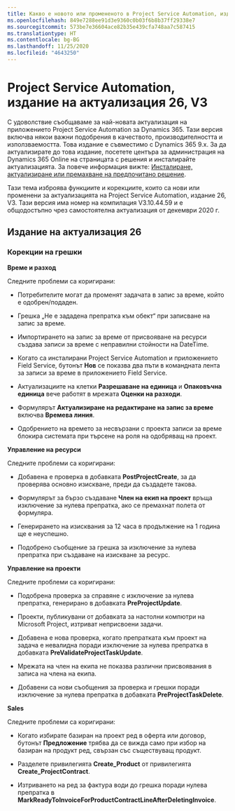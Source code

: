 ```yaml
---
title: Какво е новото или промененото в Project Service Automation, издание на актуализация 26, V3
ms.openlocfilehash: 849e7288ee91d3e9360c0b03f6b8b37ff29338e7
ms.sourcegitcommit: 573be7e36604ace82b35e439cfa748aa7c587415
ms.translationtype: HT
ms.contentlocale: bg-BG
ms.lasthandoff: 11/25/2020
ms.locfileid: "4643250"
---
```

<a name="project-service-automation-update-release-26-v3"></a>Project Service Automation, издание на актуализация 26, V3
================================================

С удоволствие съобщаваме за най-новата актуализация на приложението Project Service Automation за Dynamics 365. Тази версия включва някои важни подобрения в качеството, производителността и използваемостта. Това издание е съвместимо с Dynamics 365 9.x. За да актуализирате до това издание, посетете центъра за администрация на Dynamics 365 Online на страницата с решения и инсталирайте актуализацията. За повече информация вижте: [Инсталиране, актуализиране или премахване на предпочитано решение](https://docs.microsoft.com/power-platform/admin/install-remove-preferred-solution).

Тази тема изброява функциите и корекциите, които са нови или променени за актуализацията на Project Service Automation, издание 26, V3. Тази версия има номер на компилация V3.10.44.59 и е общодостъпно чрез самостоятелна актуализация от декември 2020 г.

<a name="update-release-26"></a>Издание на актуализация 26
-----------------

### <a name="bug-fixes"></a>Корекции на грешки

**Време и разход**

Следните проблеми са коригирани:

-   Потребителите могат да променят задачата в запис за време, който е одобрен/подаден.

-   Грешка „Не е зададена препратка към обект“ при записване на запис за време.

-   Импортирането на запис за време от присвояване на ресурси създава записи за време с неправилни стойности на DateTime.

-   Когато са инсталирани Project Service Automation и приложението Field Service, бутонът **Нов** се показва два пъти в командната лента за записи за време в приложението Field Service.

-   Актуализациите на клетки **Разрешаване на единица** и **Опаковъчна единица** вече работят в мрежата **Оценки на разходи**.

-   Формулярът **Актуализиране на редактиране на запис за време** включва **Времева линия**.

-   Одобрението на времето за несвързани с проекта записи за време блокира системата при търсене на роля на одобряващ на проект.

**Управление на ресурси**

Следните проблеми са коригирани:

-   Добавена е проверка в добавката **PostProjectCreate**, за да проверява основно изискване, преди да създадете такова.

-   Формулярът за бързо създаване **Член на екип на проект** връща изключение за нулева препратка, ако се премахнат полета от формуляра.

-   Генерирането на изисквания за 12 часа в продължение на 1 година ще е неуспешно.

-   Подобрено съобщение за грешка за изключение за нулева препратка при създаване на изискване за ресурс.

**Управление на проекти**

Следните проблеми са коригирани:

-   Подобрена проверка за справяне с изключение за нулева препратка, генерирано в добавката **PreProjectUpdate**.

-   Проекти, публикувани от добавката за настолни компютри на Microsoft Project, изтриват неприсвоени задачи.

-   Добавена е нова проверка, когато препратката към проект на задача е невалидна поради изключение за нулева препратка в добавката **PreValidateProjectTaskUpdate**.

-   Мрежата на член на екипа не показва различни присвоявания в записа на члена на екипа.

-   Добавени са нови съобщения за проверка и грешки поради изключение за нулева препратка в добавката **PreProjectTaskDelete**.

**Sales**

Следните проблеми са коригирани:

-   Когато избирате базиран на проект ред в оферта или договор, бутонът **Предложение** трябва да се вижда само при избор на базиран на продукт ред, свързан със съществуващ продукт.

-   Разделете привилегията **Create_Product** от привилегията **Create_ProjectContract**.

-   Изтриването на ред за фактура води до грешка поради нулева препратка в **MarkReadyToInvoiceForProductContractLineAfterDeletingInvoice**.
